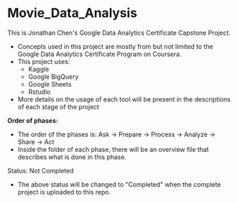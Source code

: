 # Movie_Data_Analysis
This is Jonathan Chen's Google Data Analytics Certificate Capstone Project.
 - Concepts used in this project are mostly from but not limited to the Google Data Analytics Certificate Program on Coursera.
 - This project uses:
    - Kaggle
    - Google BigQuery
    - Google Sheets
    - Rstudio
 - More details on the usage of each tool will be present in the descriptions of each stage of the project

**Order of phases:**
 - The order of the phases is: Ask -> Prepare -> Process -> Analyze -> Share -> Act
 - Inside the folder of each phase, there will be an overview file that describes what is done in this phase.

Status: Not Completed
 - The above status will be changed to "Completed" when the complete project is uploaded to this repo.
